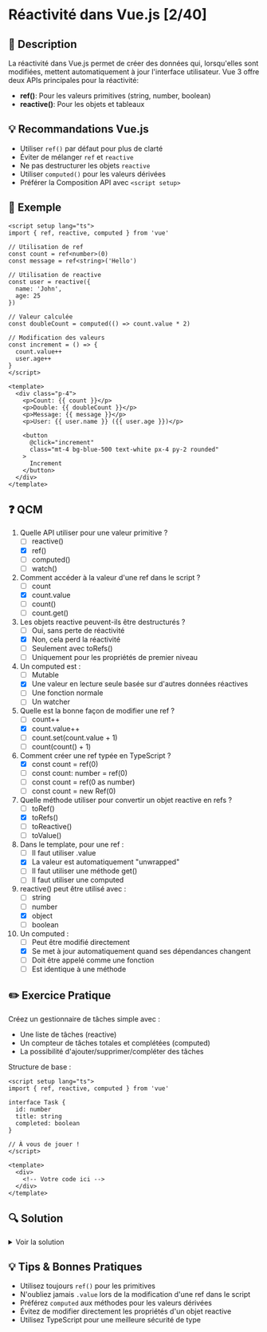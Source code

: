 # Réactivité dans Vue.js [2/40]

## 📝 Description
La réactivité dans Vue.js permet de créer des données qui, lorsqu'elles sont modifiées, mettent automatiquement à jour l'interface utilisateur. Vue 3 offre deux APIs principales pour la réactivité:

- **ref()**: Pour les valeurs primitives (string, number, boolean)
- **reactive()**: Pour les objets et tableaux

## 💡 Recommandations Vue.js
- Utiliser `ref()` par défaut pour plus de clarté
- Éviter de mélanger `ref` et `reactive`
- Ne pas destructurer les objets `reactive`
- Utiliser `computed()` pour les valeurs dérivées
- Préférer la Composition API avec `<script setup>`

## 📌 Exemple

```vue
<script setup lang="ts">
import { ref, reactive, computed } from 'vue'

// Utilisation de ref
const count = ref<number>(0)
const message = ref<string>('Hello')

// Utilisation de reactive
const user = reactive({
  name: 'John',
  age: 25
})

// Valeur calculée
const doubleCount = computed(() => count.value * 2)

// Modification des valeurs
const increment = () => {
  count.value++
  user.age++
}
</script>

<template>
  <div class="p-4">
    <p>Count: {{ count }}</p>
    <p>Double: {{ doubleCount }}</p>
    <p>Message: {{ message }}</p>
    <p>User: {{ user.name }} ({{ user.age }})</p>
    
    <button 
      @click="increment"
      class="mt-4 bg-blue-500 text-white px-4 py-2 rounded"
    >
      Increment
    </button>
  </div>
</template>
```

## ❓ QCM

1. Quelle API utiliser pour une valeur primitive ?
   - [ ] reactive()
   - [x] ref()
   - [ ] computed()
   - [ ] watch()

2. Comment accéder à la valeur d'une ref dans le script ?
   - [ ] count
   - [x] count.value
   - [ ] count()
   - [ ] count.get()

3. Les objets reactive peuvent-ils être destructurés ?
   - [ ] Oui, sans perte de réactivité
   - [x] Non, cela perd la réactivité
   - [ ] Seulement avec toRefs()
   - [ ] Uniquement pour les propriétés de premier niveau

4. Un computed est :
   - [ ] Mutable
   - [x] Une valeur en lecture seule basée sur d'autres données réactives
   - [ ] Une fonction normale
   - [ ] Un watcher

5. Quelle est la bonne façon de modifier une ref ?
   - [ ] count++
   - [x] count.value++
   - [ ] count.set(count.value + 1)
   - [ ] count(count() + 1)

6. Comment créer une ref typée en TypeScript ?
   - [x] const count = ref<number>(0)
   - [ ] const count: number = ref(0)
   - [ ] const count = ref(0 as number)
   - [ ] const count = new Ref<number>(0)

7. Quelle méthode utiliser pour convertir un objet reactive en refs ?
   - [ ] toRef()
   - [x] toRefs()
   - [ ] toReactive()
   - [ ] toValue()

8. Dans le template, pour une ref :
   - [ ] Il faut utiliser .value
   - [x] La valeur est automatiquement "unwrapped"
   - [ ] Il faut utiliser une méthode get()
   - [ ] Il faut utiliser une computed

9. reactive() peut être utilisé avec :
   - [ ] string
   - [ ] number
   - [x] object
   - [ ] boolean

10. Un computed :
    - [ ] Peut être modifié directement
    - [x] Se met à jour automatiquement quand ses dépendances changent
    - [ ] Doit être appelé comme une fonction
    - [ ] Est identique à une méthode

## ✏️ Exercice Pratique

Créez un gestionnaire de tâches simple avec :
- Une liste de tâches (reactive)
- Un compteur de tâches totales et complétées (computed)
- La possibilité d'ajouter/supprimer/compléter des tâches

Structure de base :

```vue
<script setup lang="ts">
import { ref, reactive, computed } from 'vue'

interface Task {
  id: number
  title: string
  completed: boolean
}

// À vous de jouer !
</script>

<template>
  <div>
    <!-- Votre code ici -->
  </div>
</template>
```

## 🔍 Solution

<details>
<summary>Voir la solution</summary>

```vue
<script setup lang="ts">
import { ref, reactive, computed } from 'vue'

interface Task {
  id: number
  title: string
  completed: boolean
}

const newTaskTitle = ref('')
const tasks = reactive<Task[]>([])
let nextId = 0

const totalTasks = computed(() => tasks.length)
const completedTasks = computed(() => tasks.filter(task => task.completed).length)

const addTask = () => {
  if (newTaskTitle.value.trim()) {
    tasks.push({
      id: nextId++,
      title: newTaskTitle.value,
      completed: false
    })
    newTaskTitle.value = ''
  }
}

const removeTask = (id: number) => {
  const index = tasks.findIndex(task => task.id === id)
  if (index !== -1) {
    tasks.splice(index, 1)
  }
}

const toggleTask = (task: Task) => {
  task.completed = !task.completed
}
</script>

<template>
  <div class="p-4 max-w-md mx-auto">
    <h1 class="text-2xl font-bold mb-4">Task Manager</h1>
    
    <div class="flex gap-2 mb-4">
      <input 
        v-model="newTaskTitle"
        @keyup.enter="addTask"
        type="text"
        class="flex-1 border p-2 rounded"
        placeholder="New task..."
      />
      <button 
        @click="addTask"
        class="bg-blue-500 text-white px-4 py-2 rounded"
      >
        Add
      </button>
    </div>

    <div class="mb-4">
      <p>Total tasks: {{ totalTasks }}</p>
      <p>Completed: {{ completedTasks }}</p>
    </div>

    <ul class="space-y-2">
      <li 
        v-for="task in tasks" 
        :key="task.id"
        class="flex items-center gap-2 p-2 border rounded"
      >
        <input 
          type="checkbox"
          :checked="task.completed"
          @change="toggleTask(task)"
        />
        <span :class="{ 'line-through': task.completed }">
          {{ task.title }}
        </span>
        <button 
          @click="removeTask(task.id)"
          class="ml-auto text-red-500"
        >
          Delete
        </button>
      </li>
    </ul>
  </div>
</template>
```
</details>

## 💡 Tips & Bonnes Pratiques

- Utilisez toujours `ref()` pour les primitives
- N'oubliez jamais `.value` lors de la modification d'une ref dans le script
- Préférez `computed` aux méthodes pour les valeurs dérivées
- Évitez de modifier directement les propriétés d'un objet reactive
- Utilisez TypeScript pour une meilleure sécurité de type